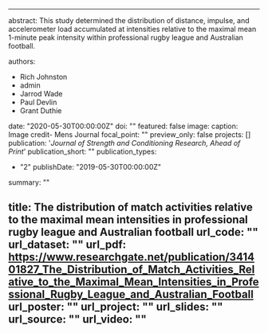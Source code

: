  ---
abstract: This study determined the distribution of distance, impulse, and accelerometer load accumulated at intensities relative to the maximal mean 1-minute peak intensity within professional rugby league and Australian football.

authors:
- Rich Johnston
- admin
- Jarrod Wade
- Paul Devlin
- Grant Duthie


date: "2020-05-30T00:00:00Z"
doi: ""
featured: false
image:
  caption: Image credit- Mens Journal
  focal_point: ""
  preview_only: false
projects: []
publication: '*Journal of Strength and Conditioning Research, Ahead of Print*'
publication_short: ""
publication_types:
- "2"
publishDate: "2019-05-30T00:00:00Z"

summary: ""

title: The distribution of match activities relative to the maximal mean intensities in professional rugby league and Australian football
url_code: ""
url_dataset: ""
url_pdf: https://www.researchgate.net/publication/341401827_The_Distribution_of_Match_Activities_Relative_to_the_Maximal_Mean_Intensities_in_Professional_Rugby_League_and_Australian_Football
url_poster: ""
url_project: ""
url_slides: ""
url_source: ""
url_video: ""
---



